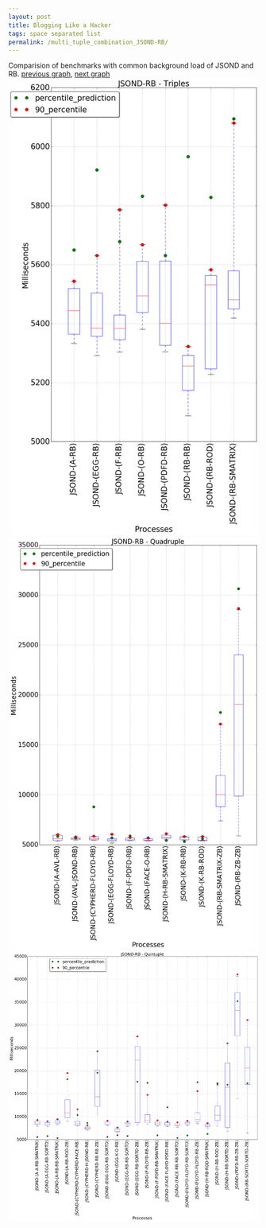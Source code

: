 ```yaml
---
layout: post
title: Blogging Like a Hacker
tags: space separated list
permalink: /multi_tuple_combination_JSOND-RB/
---
```


Comparision of benchmarks with common background load of JSOND and RB.
[previous graph](../multi_tuple_combination_JSOND-PDFD/), [next graph](../multi_tuple_combination_JSOND-ROD/)
<img src="./images/triple/JSOND/JSOND-RB_box.png" alt="graph figure"><img src="./images/quadruple/JSOND/JSOND-RB_box.png" alt="graph figure"><img src="./images/quintuple/JSOND/JSOND-RB_box.png" alt="graph figure">
